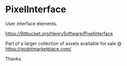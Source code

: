 # PixelInterface

User interface elements.

<https://Bitbucket.org/HenrySoftware/PixelInterface>

Part of a larger collection of assets available for sale @ <https://godotmarketplace.com/>

Thanks.
